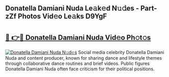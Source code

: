 ## Donatella Damiani Nuda Le𝚊k𝚎d N𝚞𝚍es - Part-zZf Photos Vid𝚎o Le𝚊ks D9YgF

# <h2><a href="http://fbd4mna.evod.top/?m=Donatella+Damiani+Nuda">🔗 👉🔴 Donatella Damiani Nuda Vid𝚎o Ph𝚘t𝚘s</a></h2>

[![Donatella Damiani Nuda N𝚞d𝚎s](https://i.imgur.com/8V9OHl7.gif)](http://fbd4mna.evod.top/?m=Donatella+Damiani+Nuda)
Social media celebrity Donatella Damiani Nuda and content producer, known for sharing dance and lifestyle themes through collaborative dance routines and brief videos. Public figures Donatella Damiani Nuda often face criticism for their political positions. 
